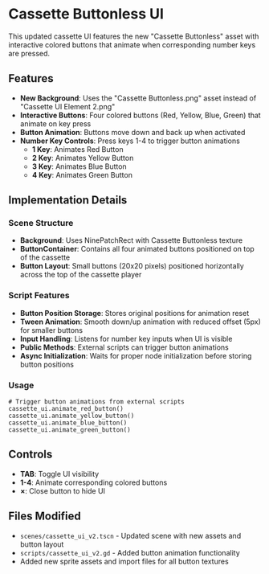 # Cassette Buttonless UI

This updated cassette UI features the new "Cassette Buttonless" asset with interactive colored buttons that animate when corresponding number keys are pressed.

## Features

- **New Background**: Uses the "Cassette Buttonless.png" asset instead of "Cassette UI Element 2.png"
- **Interactive Buttons**: Four colored buttons (Red, Yellow, Blue, Green) that animate on key press
- **Button Animation**: Buttons move down and back up when activated
- **Number Key Controls**: Press keys 1-4 to trigger button animations
  - **1 Key**: Animates Red Button
  - **2 Key**: Animates Yellow Button  
  - **3 Key**: Animates Blue Button
  - **4 Key**: Animates Green Button

## Implementation Details

### Scene Structure
- **Background**: Uses NinePatchRect with Cassette Buttonless texture
- **ButtonContainer**: Contains all four animated buttons positioned on top of the cassette
- **Button Layout**: Small buttons (20x20 pixels) positioned horizontally across the top of the cassette player

### Script Features
- **Button Position Storage**: Stores original positions for animation reset
- **Tween Animation**: Smooth down/up animation with reduced offset (5px) for smaller buttons
- **Input Handling**: Listens for number key inputs when UI is visible
- **Public Methods**: External scripts can trigger button animations
- **Async Initialization**: Waits for proper node initialization before storing button positions

### Usage
```gdscript
# Trigger button animations from external scripts
cassette_ui.animate_red_button()
cassette_ui.animate_yellow_button()
cassette_ui.animate_blue_button()
cassette_ui.animate_green_button()
```

## Controls
- **TAB**: Toggle UI visibility
- **1-4**: Animate corresponding colored buttons
- **×**: Close button to hide UI

## Files Modified
- `scenes/cassette_ui_v2.tscn` - Updated scene with new assets and button layout
- `scripts/cassette_ui_v2.gd` - Added button animation functionality
- Added new sprite assets and import files for all button textures
